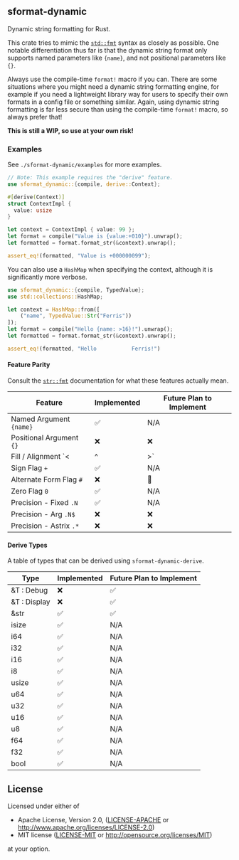## sformat-dynamic

Dynamic string formatting for Rust.

This crate tries to mimic the [`std::fmt`](https://doc.rust-lang.org/std/fmt/#usage)
syntax as closely as possible. One notable differentiation thus far is that the
dynamic string format only supports named parameters like `{name}`, and not positional
parameters like `{}`.

Always use the compile-time `format!` macro if you can. There are some situations
where you might need a dynamic string formatting engine, for example if you need
a lightweight library way for users to specify their own formats in a config file
or something similar. Again, using dynamic string formatting is far less secure
than using the compile-time `format!` macro, so always prefer that!

**This is still a WIP, so use at your own risk!**

### Examples

See `./sformat-dynamic/examples` for more examples.

```rust
// Note: This example requires the "derive" feature.
use sformat_dynamic::{compile, derive::Context};

#[derive(Context)]
struct ContextImpl {
  value: usize
}

let context = ContextImpl { value: 99 };
let format = compile("Value is {value:+010}").unwrap();
let formatted = format.format_str(&context).unwrap();

assert_eq!(formatted, "Value is +000000099");
```

You can also use a `HashMap` when specifying the context, although it is significantly
more verbose.

```rust
use sformat_dynamic::{compile, TypedValue};
use std::collections::HashMap;

let context = HashMap::from([
    ("name", TypedValue::Str("Ferris"))
]);
let format = compile("Hello {name: >16}!").unwrap();
let formatted = format.format_str(&context).unwrap();

assert_eq!(formatted, "Hello           Ferris!")
```
#### Feature Parity

Consult the [`str::fmt`](https://doc.rust-lang.org/std/fmt/) documentation for
what these features actually mean.

| Feature                             | Implemented | Future Plan to Implement |
| ----------------------------------- | ----------- | ------------------------ |
| Named Argument       `{name}`       | ✅          | N/A                      |
| Positional Argument  `{}`           | ❌          | ❌                       |
| Fill / Alignment     `< | ^ | >`    | ✅          | N/A                      |
| Sign Flag            `+`            | ✅          | N/A                      |
| Alternate Form Flag  `#`            | ❌          | 🤔                       |
| Zero Flag            `0`            | ✅          | N/A                      |
| Precision - Fixed    `.N`           | ✅          | N/A                      |
| Precision - Arg      `.N$`          | ❌          | ❌                       |
| Precision - Astrix   `.*`           | ❌          | ❌                       |

#### Derive Types

A table of types that can be derived using `sformat-dynamic-derive`.

| Type                                | Implemented | Future Plan to Implement |
| ----------------------------------- | ----------- | ------------------------ |
| &T : Debug                          | ❌          | ✅                       |
| &T : Display                        | ❌          | ✅                       |
| &str                                | ✅          | ✅                       |
| isize                               | ✅          | N/A                      |
| i64                                 | ✅          | N/A                      |
| i32                                 | ✅          | N/A                      |
| i16                                 | ✅          | N/A                      |
| i8                                  | ✅          | N/A                      |
| usize                               | ✅          | N/A                      |
| u64                                 | ✅          | N/A                      |
| u32                                 | ✅          | N/A                      |
| u16                                 | ✅          | N/A                      |
| u8                                  | ✅          | N/A                      |
| f64                                 | ✅          | N/A                      |
| f32                                 | ✅          | N/A                      |
| bool                                | ✅          | N/A                      |

## License

Licensed under either of

 * Apache License, Version 2.0, ([LICENSE-APACHE](LICENSE-APACHE) or http://www.apache.org/licenses/LICENSE-2.0)
 * MIT license ([LICENSE-MIT](LICENSE-MIT) or http://opensource.org/licenses/MIT)

at your option.
